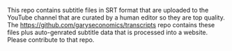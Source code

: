 This repo contains subtitle files in SRT format that are uploaded to the YouTube channel that are curated by a human editor so they are top quality.
The <https://github.com/garyseconomics/transcripts> repo contains these files plus auto-genrated subtitle data that is processed into a website.
Please contribute to that repo.
